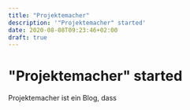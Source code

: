 ```yaml
---
title: "Projektemacher"
description: '"Projektemacher" started'
date: 2020-08-08T09:23:46+02:00
draft: true
---
```

# "Projektemacher" started

Projektemacher ist ein Blog, dass
